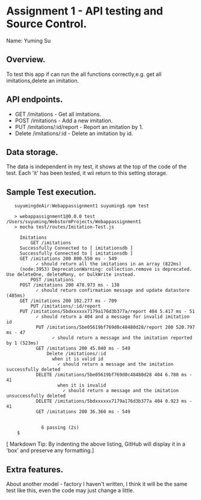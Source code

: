 # Assignment 1 - API testing and Source Control.

Name: Yuming Su

## Overview.

To test this app if can run the all functions correctly,e.g. get all imitations,delete an imitation.

## API endpoints.

 + GET /imitations - Get all imitations.
 + POST /imitations - Add a new imitation.
 + PUT /imitations/:id/report - Report an imitation by 1.
 + Delete /imitations/:id - Delete an imitation by id.

## Data storage.
The data is independent in my test, it shows at the top of the code of the test. Each 'it' has been tested, it wii return to this setting storage.
## Sample Test execution.

       suyumingdeAir:Webappassignment1 suyuming$ npm test

       > webappassignment1@0.0.0 test /Users/suyuming/WebstormProjects/Webappassignment1
       > mocha test/routes/Imitation-Test.js

         Imitations
             GET /imitations
         Successfully Connected to [ imitationsdb ]
         Successfully Connected to [ imitationsdb ]
         GET /imitations 200 800.550 ms - 549
               ✓ should return all the imitations in an array (822ms)
         (node:3953) DeprecationWarning: collection.remove is deprecated. Use deleteOne, deleteMany, or bulkWrite instead.
             POST /imitations
         POST /imitations 200 478.973 ms - 138
               ✓ should return confirmation message and update datastore (485ms)
         GET /imitations 200 102.277 ms - 709
             PUT /imitations/:id/report
         PUT /imitations/5bdxxxxxx7179a176d3b377a/report 404 5.417 ms - 51
               ✓ should return a 404 and a message for invalid imitation id
               PUT /imitations/5be05619bf769d0c48480d28/report 200 520.797 ms - 47
                     ✓ should return a message and the imitation reported by 1 (523ms)
               GET /imitations 200 45.840 ms - 549
                   Delete /imitations/:id
                     when it is valid id
                       ✓ should return a message and the imitation successfully deleted
               DELETE /imitations/5be05619bf769d0c48480d28 404 6.780 ms - 41
                       when it is invalid
                         ✓ should return a message and the imitation unsuccessfully deleted
               DELETE /imitations/5bdxxxxxx7179a176d3b377a 404 0.923 ms - 41
               GET /imitations 200 36.360 ms - 549


                 6 passing (2s)
        $

[ Markdown Tip: By indenting the above listing, GitHub will display it in a 'box' and preserve any formatting.]

## Extra features.
About another model - factory I haven't written, I think it will be the same test like this, even the code may just change a little.
